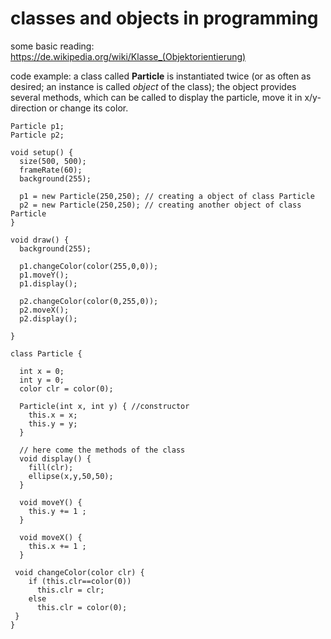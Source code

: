 # classes and objects in programming

some basic reading: https://de.wikipedia.org/wiki/Klasse_(Objektorientierung)

code example: a class called **Particle** is instantiated twice (or as often as desired; an instance is called *object* of the class); the object provides several methods, which can be called to display the particle, move it in x/y-direction or change its color. 

~~~~processing
Particle p1;
Particle p2;

void setup() {
  size(500, 500);
  frameRate(60);
  background(255);
  
  p1 = new Particle(250,250); // creating a object of class Particle
  p2 = new Particle(250,250); // creating another object of class Particle
} 

void draw() { 
  background(255);
  
  p1.changeColor(color(255,0,0));
  p1.moveY();
  p1.display();
  
  p2.changeColor(color(0,255,0));
  p2.moveX();
  p2.display();
  
}

class Particle {

  int x = 0;
  int y = 0;
  color clr = color(0);
  
  Particle(int x, int y) { //constructor
    this.x = x;
    this.y = y;
  }
  
  // here come the methods of the class
  void display() {
    fill(clr);
    ellipse(x,y,50,50);
  }
  
  void moveY() {
    this.y += 1 ;
  }
  
  void moveX() {
    this.x += 1 ;
  }

 void changeColor(color clr) {
    if (this.clr==color(0))
      this.clr = clr;
    else
      this.clr = color(0);
 }
}

~~~~
